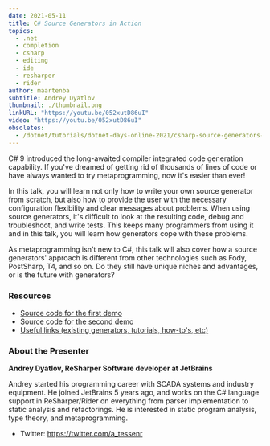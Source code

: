 ```yaml
---
date: 2021-05-11
title: C# Source Generators in Action
topics:
  - .net
  - completion
  - csharp
  - editing
  - ide
  - resharper
  - rider
author: maartenba
subtitle: Andrey Dyatlov
thumbnail: ./thumbnail.png
linkURL: "https://youtu.be/052xutD86uI"
video: "https://youtu.be/052xutD86uI"
obsoletes:
  - /dotnet/tutorials/dotnet-days-online-2021/csharp-source-generators-in-action/
---
```


C# 9 introduced the long-awaited compiler integrated code generation capability. If you've dreamed of getting rid of thousands of lines of code or have always wanted to try metaprogramming, now it's easier than ever!

In this talk, you will learn not only how to write your own source generator from scratch, but also how to provide the user with the necessary configuration flexibility and clear messages about problems. When using source generators, it's difficult to look at the resulting code, debug and troubleshoot, and write tests. This keeps many programmers from using it and in this talk, you will learn how generators cope with these problems.

As metaprogramming isn't new to C#, this talk will also cover how a source generators' approach is different from other technologies such as Fody, PostSharp, T4, and so on. Do they still have unique niches and advantages, or is the future with generators?

### Resources

- [Source code for the first demo](https://github.com/TessenR/NotifyPropertyChangedDemo)
- [Source code for the second demo](https://github.com/TessenR/BestPracticesSourceGeneratorsDemo)
- [Useful links (existing generators, tutorials, how-to's, etc)](https://gist.github.com/TessenR/ab40df2d6e971a8d6e5c6c6295d85d11)

### About the Presenter

**Andrey Dyatlov, ReSharper Software developer at JetBrains**

Andrey started his programming career with SCADA systems and industry equipment. He joined JetBrains 5 years ago, and works on the C# language support in ReSharper/Rider on everything from parser implementation to static analysis and refactorings. He is interested in static program analysis, type theory, and metaprogramming.

- Twitter: <https://twitter.com/a_tessenr>
